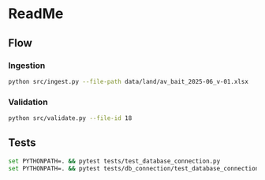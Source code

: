 # ReadMe

## Flow
### Ingestion
```bash
python src/ingest.py --file-path data/land/av_bait_2025-06_v-01.xlsx
```
### Validation
```bash
python src/validate.py --file-id 18
```
## Tests
```bash
set PYTHONPATH=. && pytest tests/test_database_connection.py
set PYTHONPATH=. && pytest tests/db_connection/test_database_connection.py
```


